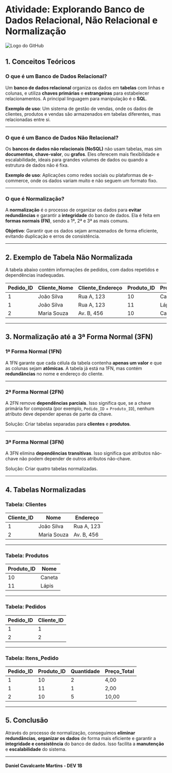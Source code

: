 # Atividade: Explorando Banco de Dados Relacional, Não Relacional e Normalização
![Logo do GitHub](https://media.licdn.com/dms/image/v2/D4D12AQFqhwXZi5hVRA/article-cover_image-shrink_600_2000/article-cover_image-shrink_600_2000/0/1656893698072?e=2147483647&v=beta&t=TUQHsLUNBL6Q-PgM2p3WQhXhR3qUD8i0TbGnj3Edpt8)

## 1. Conceitos Teóricos

### O que é um Banco de Dados Relacional?

Um **banco de dados relacional** organiza os dados em **tabelas** com linhas e colunas, e utiliza **chaves primárias** e **estrangeiras** para estabelecer relacionamentos. A principal linguagem para manipulação é o **SQL**.

**Exemplo de uso**: Um sistema de gestão de vendas, onde os dados de clientes, produtos e vendas são armazenados em tabelas diferentes, mas relacionadas entre si.

---

### O que é um Banco de Dados Não Relacional?

Os **bancos de dados não relacionais (NoSQL)** não usam tabelas, mas sim **documentos**, **chave-valor**, ou **grafos**. Eles oferecem mais flexibilidade e escalabilidade, ideais para grandes volumes de dados ou quando a estrutura de dados não é fixa.

**Exemplo de uso**: Aplicações como redes sociais ou plataformas de e-commerce, onde os dados variam muito e não seguem um formato fixo.

---

### O que é Normalização?

A **normalização** é o processo de organizar os dados para **evitar redundâncias** e garantir a **integridade** do banco de dados. Ela é feita em **formas normais (FN)**, sendo a 1ª, 2ª e 3ª as mais comuns.

**Objetivo**: Garantir que os dados sejam armazenados de forma eficiente, evitando duplicação e erros de consistência.

---

## 2. Exemplo de Tabela Não Normalizada

A tabela abaixo contém informações de pedidos, com dados repetidos e dependências inadequadas.

| Pedido_ID | Cliente_Nome | Cliente_Endereço | Produto_ID | Produto_Nome | Quantidade | Preço_Total |
|-----------|--------------|------------------|------------|--------------|------------|-------------|
| 1         | João Silva   | Rua A, 123       | 10         | Caneta       | 2          | 4,00        |
| 1         | João Silva   | Rua A, 123       | 11         | Lápis        | 1          | 2,00        |
| 2         | Maria Souza  | Av. B, 456       | 10         | Caneta       | 5          | 10,00       |

---

## 3. Normalização até a 3ª Forma Normal (3FN)

### 1ª Forma Normal (1FN)

A 1FN garante que cada célula da tabela contenha **apenas um valor** e que as colunas sejam **atômicas**. A tabela já está na 1FN, mas contém **redundâncias** no nome e endereço do cliente.

---

### 2ª Forma Normal (2FN)

A 2FN remove **dependências parciais**. Isso significa que, se a chave primária for composta (por exemplo, `Pedido_ID` + `Produto_ID`), nenhum atributo deve depender apenas de parte da chave.

Solução: Criar tabelas separadas para **clientes** e **produtos**.

---

### 3ª Forma Normal (3FN)

A 3FN elimina **dependências transitivas**. Isso significa que atributos não-chave não podem depender de outros atributos não-chave.

Solução: Criar quatro tabelas normalizadas.

---

## 4. Tabelas Normalizadas

### Tabela: Clientes

| Cliente_ID | Nome         | Endereço      |
|------------|--------------|---------------|
| 1          | João Silva   | Rua A, 123    |
| 2          | Maria Souza  | Av. B, 456    |

---

### Tabela: Produtos

| Produto_ID | Nome     |
|------------|----------|
| 10         | Caneta   |
| 11         | Lápis    |

---

### Tabela: Pedidos

| Pedido_ID | Cliente_ID |
|-----------|------------|
| 1         | 1          |
| 2         | 2          |

---

### Tabela: Itens_Pedido

| Pedido_ID | Produto_ID | Quantidade | Preço_Total |
|-----------|------------|------------|-------------|
| 1         | 10         | 2          | 4,00        |
| 1         | 11         | 1          | 2,00        |
| 2         | 10         | 5          | 10,00       |

---

## 5. Conclusão

Através do processo de normalização, conseguimos **eliminar redundâncias**, **organizar os dados** de forma mais eficiente e garantir a **integridade e consistência** do banco de dados. Isso facilita a **manutenção** e **escalabilidade** do sistema.

---
#### Daniel Cavalcante Martins - DEV 1B
